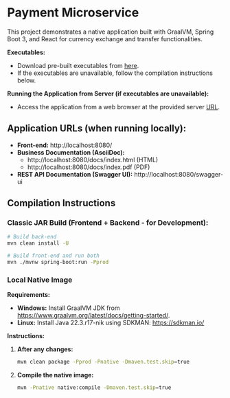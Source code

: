 # Payment Microservice

This project demonstrates a native application built with GraalVM, Spring Boot 3, and React for currency exchange and transfer functionalities.

**Executables:**

* Download pre-built executables from [here](https://drive.google.com/drive/folders/1C2MaGHbeWRAo40la6neMqcKMGIk-WT9s?usp=drive_link).
* If the executables are unavailable, follow the compilation instructions below.

**Running the Application from Server (if executables are unavailable):**

* Access the application from a web browser at the provided server [URL](https://payment.daveinthecloud.wiki/).

## Application URLs (when running locally):

* **Front-end:** http://localhost:8080/
* **Business Documentation (AsciiDoc):**
    * http://localhost:8080/docs/index.html (HTML)
    * http://localhost:8080/docs/index.pdf (PDF)
* **REST API Documentation (Swagger UI):** http://localhost:8080/swagger-ui

## Compilation Instructions

### Classic JAR Build (Frontend + Backend - for Development):

```bash
# Build back-end
mvn clean install -U

# Build front-end and run both
mvn ./mvnw spring-boot:run -Pprod
```

### Local Native Image

**Requirements:**

* **Windows:** Install GraalVM JDK from https://www.graalvm.org/latest/docs/getting-started/.
* **Linux:** Install Java 22.3.r17-nik using SDKMAN: https://sdkman.io/

**Instructions:**

1. **After any changes:**
    ```bash
    mvn clean package -Pprod -Pnative -Dmaven.test.skip=true
    ```

2. **Compile the native image:**
    ```bash
    mvn -Pnative native:compile -Dmaven.test.skip=true
    ```